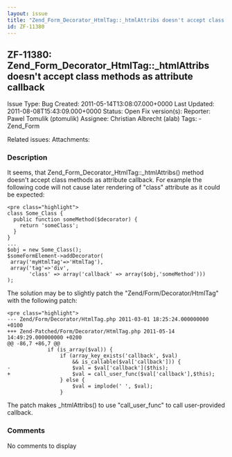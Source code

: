 ```yaml
---
layout: issue
title: "Zend_Form_Decorator_HtmlTag::_htmlAttribs doesn't accept class methods as attribute callback"
id: ZF-11380
---
```


ZF-11380: Zend\_Form\_Decorator\_HtmlTag::\_htmlAttribs doesn't accept class methods as attribute callback
----------------------------------------------------------------------------------------------------------

 Issue Type: Bug Created: 2011-05-14T13:08:07.000+0000 Last Updated: 2011-08-08T15:43:09.000+0000 Status: Open Fix version(s): 
 Reporter:  Pawel Tomulik (ptomulik)  Assignee:  Christian Albrecht (alab)  Tags: - Zend\_Form
 
 Related issues: 
 Attachments: 
### Description

It seems, that Zend\_Form\_Decorator\_HtmlTag::\_htmlAttribs() method doesn't accept class methods as attribute callback. For example the following code will not cause later rendering of "class" attribute as it could be expected:

 
    <pre class="highlight">
    class Some_Class {
      public function someMethod($decorator) {
        return 'someClass';
      }
    }
    ...
    $obj = new Some_Class();
    $someFormElement->addDecorator(
     array('myHtmlTag'=>'HtmlTag'),
     array('tag'=>'div', 
           'class' => array('callback' => array($obj,'someMethod')))
    );


The solution may be to slightly patch the "Zend/Form/Decorator/HtmlTag" with the following patch:

 
    <pre class="highlight">
    --- Zend/Form/Decorator/HtmlTag.php 2011-03-01 18:25:24.000000000 +0100
    +++ Zend-Patched/Form/Decorator/HtmlTag.php 2011-05-14 14:49:29.000000000 +0200
    @@ -86,7 +86,7 @@
                 if (is_array($val)) {
                     if (array_key_exists('callback', $val)
                         && is_callable($val['callback'])) {
    -                    $val = $val['callback']($this);
    +                    $val = call_user_func($val['callback'],$this);
                     } else {
                         $val = implode(' ', $val);
                     }


The patch makes \_htmlAttribs() to use "call\_user\_func" to call user-provided callback.

 

 

### Comments

No comments to display